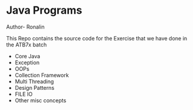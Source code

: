 # Java Programs

Author- Ronalin

This Repo contains the source code for the Exercise that we have done in the ATB7x batch

- Core Java
- Exception
- OOPs
- Collection Framework 
- Multi Threading 
- Design Patterns 
- FILE IO
- Other misc concepts


